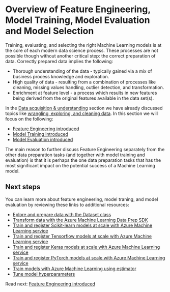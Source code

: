 # Overview of Feature Engineering, Model Training, Model Evaluation and Model Selection

Training, evaluating, and selecting the right Machine Learning models is at the core of each modern data science process. These processes are not possible though without another critical step: the correct preparation of data.  Correctly prepared data implies the following:

- Thorough understanding of the data - typically gained via a mix of business process knowledge and exploration.
- High quality of data - resulting from a combination of processes like cleaning, missing values handling, outlier detection, and transformation.
- Enrichment at feature level - a process which results in new features being derived from the original features available in the data set(s).

In the [Data acquisition & understanding](../../data-acquisition-understanding/README.md) section we have already discussed topics like [wrangling, exploring, and cleaning data](../../data-acquisition-understanding/data-wrangling.md). In this section we will focus on the following:


- [Feature Engineering introduced](./feature-engineering-introduced.md)
- [Model Training introduced](./model-training/README.md)
- [Model Evaluation introduced](./model-evaluation/README.md)

The main reason to further discuss Feature Engineering separately from the other data preparation tasks (and together with model training and evaluation) is that it is perhaps the one data preparation tasks that has the most significant impact on the potential success of a Machine Learning model.

## Next steps

You can learn more about feature engineering, model traning, and model evaluation by reviewing these links to additional resources:

- [Eplore and prepare data with the Dataset class](https://docs.microsoft.com/en-us/azure/machine-learning/service/how-to-explore-prepare-data)
- [Transform data with the Azure Machine Learning Data Prep SDK](https://docs.microsoft.com/en-us/azure/machine-learning/service/how-to-transform-data)
- [Train and register Scikit-learn models at scale with Azure Machine Learning service](https://docs.microsoft.com/en-us/azure/machine-learning/service/how-to-train-scikit-learn)
- [Train and register Tensorflow models at scale with Azure Machine Learning service](https://docs.microsoft.com/en-us/azure/machine-learning/service/how-to-train-tensorflow)
- [Train and register Keras models at scale with Azure Machine Learning service](https://docs.microsoft.com/en-us/azure/machine-learning/service/how-to-train-keras)
- [Train and register PyTorch models at scale with Azure Machine Learning service](https://docs.microsoft.com/en-us/azure/machine-learning/service/how-to-train-pytorch)
- [Train models with Azure Machine Learning using estimator](https://docs.microsoft.com/en-us/azure/machine-learning/service/how-to-train-ml-models)
- [Tune model hyperparameters](https://docs.microsoft.com/en-us/azure/machine-learning/service/how-to-tune-hyperparameters)

Read next: [Feature Engineering introduced](./feature-engineering-introduced.md)